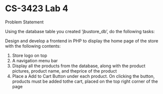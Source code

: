 # CS-3423 Lab 4

Problem Statement

Using the database table you created ‘jbustore_db’, do the following tasks:

Design and develop a frontend in PHP to display the home page of the store with the following contents:
1. Store logo on top
2. A navigation menu bar
3. Display all the products from the database, along with the product pictures, product name, and theprice of the product
4. Place a Add to Cart Button under each product. On clicking the button, products must be added tothe cart, placed on the top right corner of the page